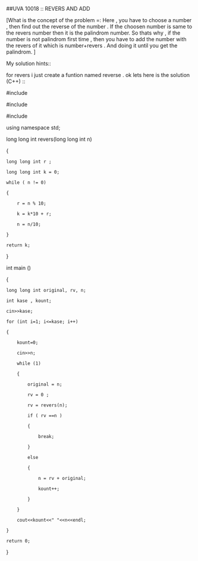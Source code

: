 ##UVA 10018 :: REVERS AND ADD

[What is the concept of the problem =:
 Here , you have to choose a number , then find out the reverse of the number . If the choosen number is same to the revers number then it is the palindrom number. So thats why , if the number is not palindrom first time , then you have to add the number with the revers of it which is number+revers . And doing it until you get the palindrom. ]
 
My solution hints::

for revers i just create a funtion named reverse . ok lets here is the solution (C++) ::


#include <iostream>
 
#include <cstdio>
 
#include <cmath>
 
using namespace std;

long long int revers(long long int n)

{

    long long int r ;
    
    long long int k = 0;
    
    while ( n != 0)
    
    {
    
        r = n % 10;
        
        k = k*10 + r;
        
        n = n/10;
        
    }
    
    return k;
    
}

int main ()

{

    long long int original, rv, n;
    
    int kase , kount;
    
    cin>>kase;
    
    for (int i=1; i<=kase; i++)
    
    {
    
        kount=0;
        
        cin>>n;
        
        while (1)
        
        {
        
            original = n;
            
            rv = 0 ;
            
            rv = revers(n);
            
            if ( rv ==n )
            
            {
            
                break;
                
            }
            
            else
            
            {
            
                n = rv + original;
                
                kount++;
                
            }
            
        }
        
        cout<<kount<<" "<<n<<endl;
        
    }
    
    return 0;
    
}




